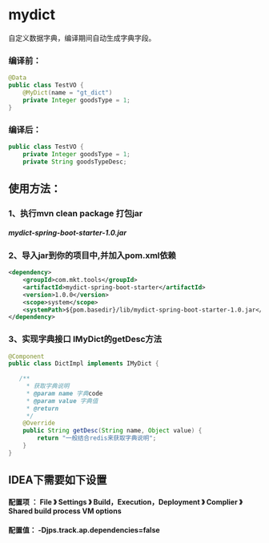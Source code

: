 # mydict
自定义数据字典，编译期间自动生成字典字段。

### 编译前：

```java
@Data
public class TestVO {
    @MyDict(name = "gt_dict")
    private Integer goodsType = 1;
}
```

### 编译后：

```java
public class TestVO {
    private Integer goodsType = 1;
    private String goodsTypeDesc;
```



## 使用方法：

### 1、执行mvn clean package 打包jar

#####  mydict-spring-boot-starter-1.0.jar



### 2、导入jar到你的项目中,并加入pom.xml依赖

```xml
<dependency>
    <groupId>com.mkt.tools</groupId>
    <artifactId>mydict-spring-boot-starter</artifactId>
    <version>1.0.0</version>
    <scope>system</scope>
    <systemPath>${pom.basedir}/lib/mydict-spring-boot-starter-1.0.jar</systemPath>
</dependency>
```

### 3、实现字典接口 IMyDict的getDesc方法

```java
@Component
public class DictImpl implements IMyDict {
    
   /**
     * 获取字典说明
     * @param name 字典code
     * @param value 字典值
     * @return
     */
    @Override
    public String getDesc(String name, Object value) {
        return "一般结合redis来获取字典说明";
    }
}
```



## IDEA下需要如下设置

#### 配置项 ： File 》 Settings 》 Build，Execution，Deployment 》 Complier 》Shared build process VM options  

####  配置值：  -Djps.track.ap.dependencies=false

